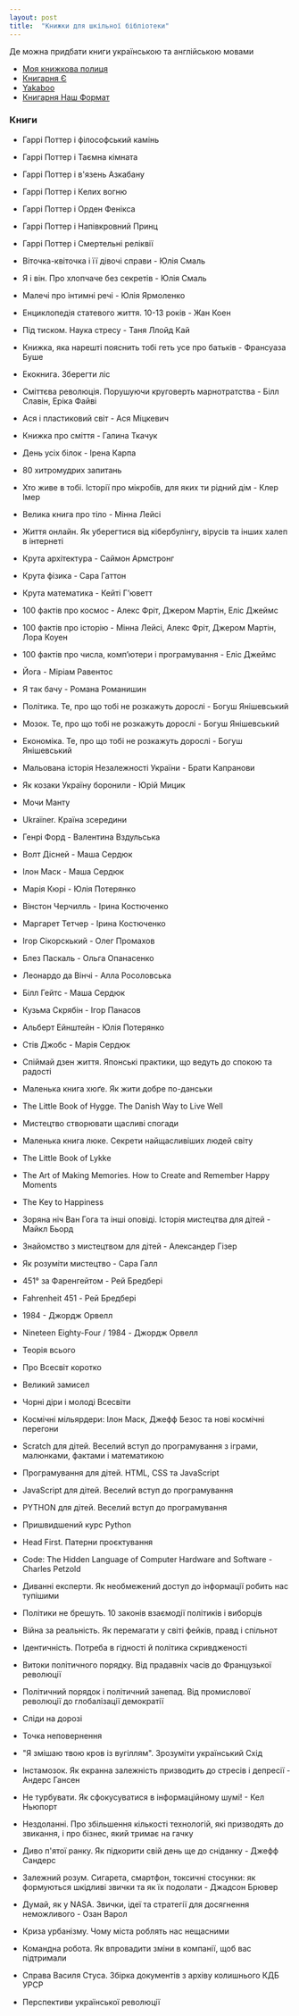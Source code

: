 ```yaml
---
layout: post
title:  "Книжки для шкільної бібліотеки"
---
```


Де можна придбати книги українською та англійською мовами

- [Моя книжкова полиця](https://mybookshelf.com.ua/)
- [Книгарня Є](https://book-ye.com.ua/)
- [Yakaboo](https://www.yakaboo.ua/)
- [Книгарня Наш Формат](https://nashformat.ua/)

### Книги

- Гаррі Поттер і філософський камінь
- Гаррі Поттер і Таємна кімната
- Гаррі Поттер і в'язень Азкабану
- Гаррі Поттер і Келих вогню
- Гаррі Поттер і Орден Фенікса
- Гаррі Поттер і Напівкровний Принц
- Гаррі Поттер і Смертельні реліквії

- Віточка-квіточка і її дівочі справи - Юлія Смаль
- Я і він. Про хлопчаче без секретів - Юлія Смаль
- Малечі про інтимні речі - Юлія Ярмоленко
- Енциклопедія статевого життя. 10-13 років - Жан Коен
- Під тиском. Наука стресу - Таня Ллойд Кай
- Книжка, яка нарешті пояснить тобі геть усе про батьків - Франсуаза Буше

- Екокнига. Зберегти ліс
- Сміттєва революція. Порушуючи круговерть марнотратства - Білл Славін, Еріка Файві
- Ася і пластиковий світ - Ася Міцкевич
- Книжка про сміття - Галина Ткачук

- День усіх білок - Ірена Карпа
- 80 хитромудрих запитань
- Хто живе в тобі. Історії про мікробів, для яких ти рідний дім - Клер Імер
- Велика книга про тіло - Мінна Лейсі
- Життя онлайн. Як уберегтися від кібербулінгу, вірусів та інших халеп в інтернеті
- Крута архітектура -  Саймон Армстронг
- Крута фізика - Сара Гаттон
- Крута математика - Кейті Г’юветт
- 100 фактів про космос - Алекс Фріт, Джером Мартін, Еліс Джеймс
- 100 фактів про історію - Мінна Лейсі, Алекс Фріт, Джером Мартін, Лора Коуен
- 100 фактів про числа, комп’ютери і програмування - Еліс Джеймс
- Йога - Міріам Равентос
- Я так бачу - Романа Романишин
- Політика. Те, про що тобі не розкажуть дорослі - Богуш Янішевський
- Мозок. Те, про що тобі не розкажуть дорослі - Богуш Янішевський
- Економіка. Те, про що тобі не розкажуть дорослі - Богуш Янішевський
- Мальована історія Незалежності України - Брати Капранови
- Як козаки Україну боронили - Юрій Мицик
- Мочи Манту
- Ukraїner. Країна зсередини

- Генрі Форд - Валентина Вздульська
- Волт Дісней - Маша Сердюк
- Ілон Маск - Маша Сердюк
- Марія Кюрі - Юлія Потерянко
- Вінстон Черчилль - Ірина Костюченко
- Маргарет Тетчер - Ірина Костюченко
- Ігор Сікорскький - Олег Промахов
- Блез Паскаль - Ольга Опанасенко
- Леонардо да Вінчі - Алла Росоловська
- Білл Гейтс - Маша Сердюк
- Кузьма Скрябін - Ігор Панасов
- Альберт Ейнштейн - Юлія Потерянко
- Стів Джобс - Марія Сердюк

- Спіймай дзен життя. Японські практики, що ведуть до спокою та радості
- Маленька книга хюґе. Як жити добре по-данськи
- The Little Book of Hygge. The Danish Way to Live Well
- Мистецтво створювати щасливі спогади
- Маленька книга люке. Секрети найщасливіших людей світу
- The Little Book of Lykke
- The Art of Making Memories. How to Create and Remember Happy Moments
- The Key to Happiness

- Зоряна ніч Ван Гога та інші оповіді. Історія мистецтва для дітей - Майкл Бьорд
- Знайомство з мистецтвом для дітей - Александер Гізер
- Як розуміти мистецтво - Сара Галл

- 451° за Фаренгейтом - Рей Бредбері
- Fahrenheit 451 - Рей Бредбері
- 1984 - Джордж Орвелл
- Nineteen Eighty-Four / 1984 - Джордж Орвелл

- Теорія всього
- Про Всесвіт коротко
- Великий замисел
- Чорні діри і молоді Всесвіти
- Космічні мільярдери: Ілон Маск, Джефф Безос та нові космічні перегони

- Scratch для дітей. Веселий вступ до програмування з іграми, малюнками, фактами і математикою
- Програмування для дітей. HTML, CSS та JavaScript
- JavaScript для дітей. Веселий вступ до програмування
- PYTHON для дітей. Веселий вступ до програмування
- Пришвидшений курс Python
- Head First. Патерни проєктування
- Code: The Hidden Language of Computer Hardware and Software - Charles Petzold

- Диванні експерти. Як необмежений доступ до інформації робить нас тупішими
- Політики не брешуть. 10 законів взаємодії політиків і виборців
- Війна за реальність. Як перемагати у світі фейків, правд і спільнот
- Ідентичність. Потреба в гідності й політика скривдженості
- Витоки політичного порядку. Від прадавніх часів до Французької революції
- Політичний порядок і політичний занепад. Від промислової революції до глобалізації демократії

- Сліди на дорозі
- Точка неповернення
- "Я змішаю твою кров із вугіллям". Зрозуміти український Схід

- Інстамозок. Як екранна залежність призводить до стресів і депресії - Андерс Гансен
- Не турбувати. Як сфокусуватися в інформаційному шумі! - Кел Ньюпорт
- Нездоланні. Про збільшення кількості технологій, які призводять до звикання, і про бізнес, який тримає на гачку
- Диво п'ятої ранку. Як підкорити свій день ще до сніданку - Джефф Сандерс
- Залежний розум. Сигарета, смартфон, токсичні стосунки: як формуються шкідливі звички та як їх подолати - Джадсон Брювер
- Думай, як у NASA. Звички, ідеї та стратегії для досягнення неможливого - Озан Варол

- Криза урбанізму. Чому міста роблять нас нещасними
- Командна робота. Як впровадити зміни в компанії, щоб вас підтримали

- Справа Василя Стуса. Збірка документів з архіву колишнього КДБ УРСР
- Перспективи української революції

